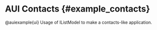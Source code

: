 # AUI Contacts {#example_contacts}

@auiexample{ui}
Usage of IListModel to make a contacts-like application.

